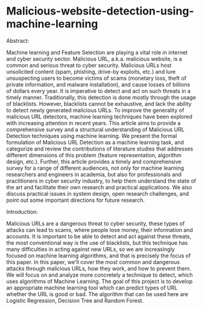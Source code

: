 # Malicious-website-detection-using-machine-learning

Abstract: 

Machine learning and Feature Selection are playing a vital role in internet and cyber security sector. Malicious URL, a.k.a. malicious website, is a common and serious threat to cyber security. Malicious URLs host unsolicited content (spam, phishing, drive-by exploits, etc.) and lure unsuspecting users to become victims of scams (monetary loss, theft of private information, and malware installation), and cause losses of billions of dollars every year. It is imperative to detect and act on such threats in a timely manner. Traditionally, this detection is done mostly through the usage of blacklists. However, blacklists cannot be exhaustive, and lack the ability to detect newly generated malicious URLs. To improve the generality of malicious URL detectors, machine learning techniques have been explored with increasing attention in recent years. This article aims to provide a comprehensive survey and a structural understanding of Malicious URL Detection techniques using machine learning. We present the formal formulation of Malicious URL Detection as a machine learning task, and categorize and review the contributions of literature studies that addresses different dimensions of this problem (feature representation, algorithm design, etc.). Further, this article provides a timely and comprehensive survey for a range of different audiences, not only for machine learning researchers and engineers in academia, but also for professionals and practitioners in cyber security industry, to help them understand the state of the art and facilitate their own research and practical applications. We also discuss practical issues in system design, open research challenges, and point out some important directions for future research.

Introduction:

Malicious URLs are a dangerous threat to cyber security, these types of attacks can lead to scams, where people lose money, their information and accounts. It is important to be able to detect and act against these threats, the most conventional way is the use of blacklists, but this technique has many difficulties in acting against new URLs, so we are increasingly focused on machine learning algorithms, and that is precisely the focus of this paper. In this paper, we'll cover the most common and dangerous attacks through malicious URLs, how they work, and how to prevent them. We will focus on and analyze more concretely a technique to detect, which uses algorithms of Machine Learning. The goal of this project is to develop an appropriate machine learning tool which can predict types of URL whether the URL is good or bad. The algorithm that can be used here are Logistic Regression, Decision Tree and Random Forest.
